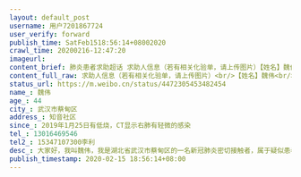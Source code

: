 ```yaml
---
layout: default_post
username: 用户7201867724
user_verify: forward
publish_time: SatFeb1518:56:14+08002020
crawl_time: 20200216-12:47:20
imageurl: 
content_brief: 肺炎患者求助超话 求助人信息（若有相关化验单，请上传图片）【姓名】魏伟【年龄】44【所在城市】武汉市蔡甸区【所在小区、社区】知音社区【患病时间】2019年1月25日有低烧，CT显示右肺有轻微的感染【联系方式】13016469546【其他紧急联系人】15347107300  李利【病情描述】大家好，我叫魏 ...全文
content_full_raw: 求助人信息（若有相关化验单，请上传图片）<br/>【姓名】魏伟<br/>【年龄】44<br/>【所在城市】武汉市蔡甸区<br/>【所在小区、社区】知音社区<br/>【患病时间】2019年1月25日有低烧，CT显示右肺有轻微的感染<br/>【联系方式】13016469546<br/>【其他紧急联系人】15347107300李利<br/>【病情描述】大家好，我叫魏伟，我是湖北省武汉市蔡甸区的一名新冠肺炎密切接触者，属于疑似患者。于二月一日开始在蔡甸区党校进行单人单间的单独隔离，后于二月六日转到蔡甸区城市便捷酒店继续单人单间继续隔离。城市便捷酒店隔离期间未发现有发热现象，后来于二月十日做过一次核酸试剂检测。二月十三日经管理人员告知检查结果为阴性，将近中午的时候他们让我清东西退房。我被告知的信息是:送我们到蔡甸区九康医院做检查，如果检查结果正常就可以让我们回家。由于管理人员催促得很急，午饭都没来得及吃就兴高采烈的上了一辆公交车(同行的有十几个隔离人员和一辆政府人员乘坐的商务车)。谁知公交车把我们送到了大集街健康谷(后来上网搜索才得知这是一家方舱医院)，政府工作人员把我们安排在三楼，一间房里面有四个疑似患者。他们说这里隔离的都是试剂检测为阴性的，不会交叉感染。但是我觉得这还是隔离吗？这不是人为的增加交叉感染嘛！简直就是草菅人命啊！截止到现在没有采取任何检查或者防护措施，就只是四个人一起关着。二月十四日晚，同房间有一个疑似患者自己打电话到蔡甸区人民医院检验科询问后被告知他最近的一次试剂检测结果为阳性，他属于确诊患者，马上会有救护车来接他去定点医院治疗。当时隔离间的我们另外三个人瞬间就崩溃了，因为我们三个人和他这个检测为“阴性”(试剂检测结果为阳性)的共处一室达到三十多个小时。这说明我前期的十五天单独隔离已经是前功尽弃，我极有可能被他交叉感染，传染上新型冠状病毒肺炎。二月十四晚我们“隔离间”有一个人被告知达不到隔离条件，可以回家了，马上有车来接他回家，凌晨一点左右这个人就离开了。我们隔离间走了两个人，我相信很快就会有新的核酸检测为“阴性”的隔离人员住进来。房间的门栓还被他们拆除了，防止我们不让新来的“阴性”隔离人员进房间。现在我每天都是提心吊胆，坐卧不宁。完全无法好好休息，每天只能睡2-3个小时，还时时担心有新的“阴性”隔离人员把变异的新冠肺炎病毒带进来。我弄不懂这种措施到底是在控制疫情还是在扩散疫情?这种情况不是在控制疫情而是在扩散疫情啊！！我只要求回到城市便捷酒店单独隔离！！<adata-url="http://t.cn/R2WxQOQ"href="http://weibo.com/p/1001018008642010000000000"data-hide=""><spanclass='url-icon'><imgstyle='width:1rem;height:1rem'src='https://h5.sinaimg.cn/upload/2015/09/25/3/timeline_card_small_location_default.png'></span><spanclass="surl-text">武汉</span></a>
status_url: https://m.weibo.cn/status/4472305453482454
name_: 魏伟
age_: 44
city_: 武汉市蔡甸区
address_: 知音社区
since_: 2019年1月25日有低烧，CT显示右肺有轻微的感染
tel_: 13016469546
tel2_: 15347107300李利
desc_: 大家好，我叫魏伟，我是湖北省武汉市蔡甸区的一名新冠肺炎密切接触者，属于疑似患者。于二月一日开始在蔡甸区党校进行单人单间的单独隔离，后于二月六日转到蔡甸区城市便捷酒店继续单人单间继续隔离。城市便捷酒店隔离期间未发现有发热现象，后来于二月十日做过一次核酸试剂检测。二月十三日经管理人员告知检查结果为阴性，将近中午的时候他们让我清东西退房。我被告知的信息是送我们到蔡甸区九康医院做检查，如果检查结果正常就可以让我们回家。由于管理人员催促得很急，午饭都没来得及吃就兴高采烈的上了一辆公交车(同行的有十几个隔离人员和一辆政府人员乘坐的商务车)。谁知公交车把我们送到了大集街健康谷(后来上网搜索才得知这是一家方舱医院)，政府工作人员把我们安排在三楼，一间房里面有四个疑似患者。他们说这里隔离的都是试剂检测为阴性的，不会交叉感染。但是我觉得这还是隔离吗？这不是人为的增加交叉感染嘛！简直就是草菅人命啊！截止到现在没有采取任何检查或者防护措施，就只是四个人一起关着。二月十四日晚，同房间有一个疑似患者自己打电话到蔡甸区人民医院检验科询问后被告知他最近的一次试剂检测结果为阳性，他属于确诊患者，马上会有救护车来接他去定点医院治疗。当时隔离间的我们另外三个人瞬间就崩溃了，因为我们三个人和他这个检测为“阴性”(试剂检测结果为阳性)的共处一室达到三十多个小时。这说明我前期的十五天单独隔离已经是前功尽弃，我极有可能被他交叉感染，传染上新型冠状病毒肺炎。二月十四晚我们“隔离间”有一个人被告知达不到隔离条件，可以回家了，马上有车来接他回家，凌晨一点左右这个人就离开了。我们隔离间走了两个人，我相信很快就会有新的核酸检测为“阴性”的隔离人员住进来。房间的门栓还被他们拆除了，防止我们不让新来的“阴性”隔离人员进房间。现在我每天都是提心吊胆，坐卧不宁。完全无法好好休息，每天只能睡2-3个小时，还时时担心有新的“阴性”隔离人员把变异的新冠肺炎病毒带进来。我弄不懂这种措施到底是在控制疫情还是在扩散疫情?这种情况不是在控制疫情而是在扩散疫情啊！！我只要求回到城市便捷酒店单独隔离！！<adata-url="http//t.cn/R2WxQOQ"href="http//weibo.com/p/1001018008642010000000000"data-hide=""><spanclass='url-icon'><imgstyle='width1rem;height1rem'src='https//h5.sinaimg.cn/upload/2015/09/25/3/timeline_card_small_location_default.png'></span><spanclass="surl-text">武汉</span></a>
publish_timestamp: 2020-02-15 18:56:14+08:00
---
```

